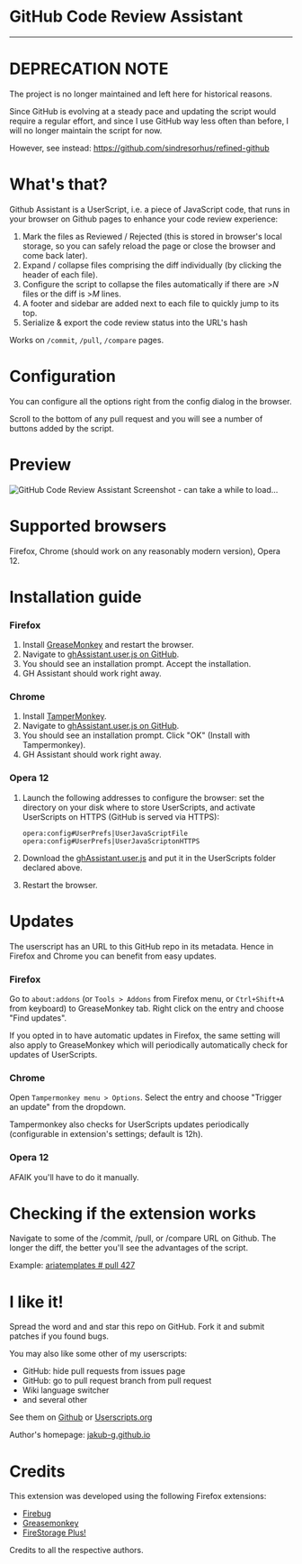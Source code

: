 # GitHub Code Review Assistant
  ----------------------------

DEPRECATION NOTE
================

The project is no longer maintained and left here for historical reasons.

Since GitHub is evolving at a steady pace and updating the script would require a regular effort, and since I use GitHub way less often than before, I will no longer maintain the script for now.

However, see instead: https://github.com/sindresorhus/refined-github

What's that?
============

Github Assistant is a UserScript, i.e. a piece of JavaScript code, that runs in your browser on Github pages to enhance your code review experience:

1. Mark the files as Reviewed / Rejected (this is stored in browser's local storage, so you can safely reload the page or close the browser and come back later).
1. Expand / collapse files comprising the diff individually (by clicking the header of each file).
1. Configure the script to collapse the files automatically if there are >*N* files or the diff is >*M* lines.
1. A footer and sidebar are added next to each file to quickly jump to its top.
1. Serialize & export the code review status into the URL's hash

Works on `/commit`, `/pull`, `/compare` pages.


Configuration
=============

You can configure all the options right from the config dialog in the browser.

Scroll to the bottom of any pull request and you will see a number of buttons added by the script.


Preview
=======

![GitHub Code Review Assistant Screenshot - can take a while to load...](../master/preview.png?raw=true)

Supported browsers
==================

Firefox, Chrome (should work on any reasonably modern version), Opera 12.

Installation guide
==================

### Firefox

 1. Install [GreaseMonkey](https://addons.mozilla.org/en-US/firefox/addon/greasemonkey/) and restart the browser.
 1. Navigate to [ghAssistant.user.js on GitHub](https://github.com/jakub-g/gh-code-review-assistant/raw/master/ghAssistant.user.js).
 1. You should see an installation prompt. Accept the installation.
 1. GH Assistant should work right away.

### Chrome

 1. Install [TamperMonkey](https://chrome.google.com/webstore/detail/tampermonkey/dhdgffkkebhmkfjojejmpbldmpobfkfo?hl=en).
 1. Navigate to [ghAssistant.user.js on GitHub](https://github.com/jakub-g/gh-code-review-assistant/raw/master/ghAssistant.user.js).
 1. You should see an installation prompt. Click "OK" (Install with Tampermonkey).
 1. GH Assistant should work right away.

### Opera 12

 1. Launch the following addresses to configure the browser: set the directory on your disk where to store UserScripts, and activate UserScripts on HTTPS (GitHub is served via HTTPS):

        opera:config#UserPrefs|UserJavaScriptFile
        opera:config#UserPrefs|UserJavaScriptonHTTPS

 1. Download the [ghAssistant.user.js](https://github.com/jakub-g/gh-code-review-assistant/raw/master/ghAssistant.user.js) and put it in the UserScripts folder declared above.
 1. Restart the browser.

Updates
=======

The userscript has an URL to this GitHub repo in its metadata. Hence in Firefox and Chrome you can benefit from easy updates.

### Firefox

Go to `about:addons` (or `Tools > Addons` from Firefox menu, or `Ctrl+Shift+A` from keyboard) to GreaseMonkey tab.
Right click on the entry and choose "Find updates".

If you opted in to have automatic updates in Firefox, the same setting will also apply to GreaseMonkey
which will periodically automatically check for updates of UserScripts.

### Chrome

Open `Tampermonkey menu > Options`. Select the entry and choose "Trigger an update" from the dropdown.

Tampermonkey also checks for UserScripts updates periodically (configurable in extension's settings; default is 12h).

### Opera 12

AFAIK you'll have to do it manually.

Checking if the extension works
===============================

Navigate to some of the /commit, /pull, or /compare URL on Github. The longer the diff, the better you'll see the advantages of the script.

Example: [ariatemplates # pull 427](https://github.com/ariatemplates/ariatemplates/pull/427/files)

I like it!
==========

Spread the word and and star this repo on GitHub. Fork it and submit patches if you found bugs.

You may also like some other of my userscripts:

- GitHub: hide pull requests from issues page
- GitHub: go to pull request branch from pull request
- Wiki language switcher
- and several other

See them on [Github](https://github.com/jakub-g/greasemonkey-userscripts)
or [Userscripts.org](http://userscripts-mirror.org/users/204917/scripts)

Author's homepage: [jakub-g.github.io](http://jakub-g.github.io)

Credits
=======

This extension was developed using the following Firefox extensions:

* [Firebug](https://addons.mozilla.org/en-US/firefox/addon/firebug/)
* [Greasemonkey](https://addons.mozilla.org/en-US/firefox/addon/greasemonkey/)
* [FireStorage Plus!](https://addons.mozilla.org/en-US/firefox/addon/firestorage-plus/)

Credits to all the respective authors.
